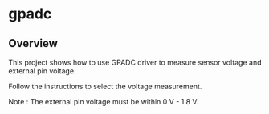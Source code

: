 # gpadc

## Overview

This project shows how to use GPADC driver to measure sensor voltage and external
pin voltage.

Follow the instructions to select the voltage measurement.

Note : The external pin voltage must be within 0 V - 1.8 V.
